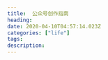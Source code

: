 ```yaml
---
title:  公众号创作指南
heading: 
date: 2020-04-10T04:57:14.023Z
categories: ["life"]
tags: 
description: 
---
```


